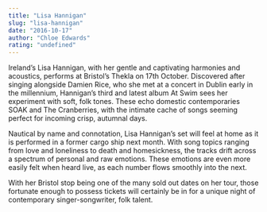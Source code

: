 ```yaml
---
title: "Lisa Hannigan"
slug: "lisa-hannigan"
date: "2016-10-17"
author: "Chloe Edwards"
rating: "undefined"
---
```


Ireland’s Lisa Hannigan, with her gentle and captivating harmonies and acoustics, performs at Bristol’s Thekla on 17th October. Discovered after singing alongside Damien Rice, who she met at a concert in Dublin early in the millennium, Hannigan’s third and latest album At Swim sees her experiment with soft, folk tones. These echo domestic contemporaries SOAK and The Cranberries, with the intimate cache of songs seeming perfect for incoming crisp, autumnal days.

Nautical by name and connotation, Lisa Hannigan’s set will feel at home as it is performed in a former cargo ship next month. With song topics ranging from love and loneliness to death and homesickness, the tracks drift across a spectrum of personal and raw emotions. These emotions are even more easily felt when heard live, as each number flows smoothly into the next.

With her Bristol stop being one of the many sold out dates on her tour, those fortunate enough to possess tickets will certainly be in for a unique night of contemporary singer-songwriter, folk talent.
